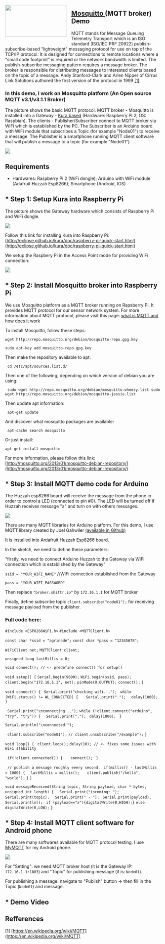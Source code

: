 
<a href="https://iot.eclipse.org/open-iot-challenge/images/iot-challenge-3-promo.png" style="clear: left; float: left; margin-bottom: 1em; margin-right: 1em;"><img border="0" height="103" src="https://iot.eclipse.org/open-iot-challenge/images/iot-challenge-3-promo.png" width="200" /></a>
## <a href="http://mosquitto.org/">Mosquitto&nbsp;</a>(MQTT broker) Demo</h2>

MQTT stands for Message Queuing Telemetry Transport which is an ISO standard (ISO/IEC PRF 20922) publish-subscribe-based "lightweight" messaging protocol for use on top of the TCP/IP protocol. It is designed for connections to remote locations where a "small code footprint" is required or the network bandwidth is limited. The publish-subscribe messaging pattern requires a message broker. The broker is responsible for distributing messages to interested clients based on the topic of a message. Andy Stanford-Clark and Arlen Nipper of Cirrus Link Solutions authored the first version of the protocol in 1999 [[1]](https://en.wikipedia.org/wiki/MQTT). 

### In this demo, I work on Mosquitto platform (An Open source MQTT v3.1/v3.1.1 Broker)

The picture shows the basic MQTT protocol. MQTT broker - Mosquitto is installed into a Gateway - [Kura based](http://www.eclipse.org/kura/) (Hardware: Raspberry Pi 2; OS: Raspbian). The clients - Publisher/Subscriber connect to MQTT broker via WiFi which is established by the PC. The Subscriber is an Arduino board with WiFi module that subscribes a Topic (for example "Node01") to receive a message. The Publisher is a smartphone running MQTT client software that will publish a message to a topic (for example "Node01").

![](https://2.bp.blogspot.com/-tA0MEjY4_ec/WF3lFYjoFnI/AAAAAAAAABU/DZtniJ4-VtsdwiDxw98Kf7U2Xm1sC5o6QCLcB/s400/agrinode%2BMQTT%2Bdemo.png)

## Requirements

* Hardwares: Raspberry Pi 2 (WiFi dongle); Arduino with WiFi module (Adafruit Huzzah Esp8266); Smartphone (Android, IOS)

## * Step 1: Setup Kura into Raspberry Pi

The picture shows the Gateway hardware which consists of Raspberry Pi and WiFi dongle.

![](https://files.slack.com/files-pri/T3DCSETTK-F3M8CT37U/img_20170104_224654.jpg?pub_secret=f7bf6651fb)

Follow this link for installing Kura into Raspberry Pi: [http://eclipse.github.io/kura/doc/raspberry-pi-quick-start.html](http://eclipse.github.io/kura/doc/raspberry-pi-quick-start.html)

We setup the Raspbery Pi in the Access Point mode for providing WiFi connection:

![](https://files.slack.com/files-pri/T3DCSETTK-F3MUBSZML/untitled.png?pub_secret=a5706e31ba)


## * Step 2: Install Mosquitto broker into Raspberry Pi

We use Mosquitto platform as a MQTT broker running on Rapsberry Pi. It provides MQTT protocol for our sensor network system. For more information about MQTT protocol; please visit this page: [what is MQTT and how does it work](https://www.ibm.com/developerworks/mydeveloperworks/blogs/aimsupport/entry/what_is_mqtt_and_how_does_it_work_with_websphere_mq?lang=en)

To install Mosquitto, follow these steps:

`wget http://repo.mosquitto.org/debian/mosquitto-repo.gpg.key`

`sudo apt-key add mosquitto-repo.gpg.key`

Then make the repository available to apt:

` cd /etc/apt/sources.list.d/`

Then one of the following, depending on which version of debian you are using:

` sudo wget http://repo.mosquitto.org/debian/mosquitto-wheezy.list
sudo wget http://repo.mosquitto.org/debian/mosquitto-jessie.list`
 

Then update apt information:

` apt-get update`

And discover what mosquitto packages are available:

` apt-cache search mosquitto`

Or just install:

 `apt-get install mosquitto`

For more information, please follow this link: [http://mosquitto.org/2013/01/mosquitto-debian-repository/](http://mosquitto.org/2013/01/mosquitto-debian-repository/)


## * Step 3: Install MQTT demo code for Arduino

The Huzzah esp8266 board will receive the message from the phone in order to control a LED (connected to pin #0). The LED will be turned off if Huzzah receives message "a" and turn on with others messages.

![](https://files.slack.com/files-pri/T3DCSETTK-F3MB79KL4/img_20170104_233613.jpg?pub_secret=a967d9fcc5)


There are many MQTT libraries for Arduino platform. For this demo, I use MQTT library created by Joel Gahwiler [(available in Github)](https://github.com/256dpi/arduino-mqtt)

It is installed into Ardafruit Huzzah Esp8266 board.

In the sketch, we need to define these parameters:

"firstly, we need to connect Arduino Huzzah to the Gateway via WiFi connection which is established by the Gateway"

`ssid = "YOUR_WIFI_NAME"`   //WiFi connection established from the Gateway

`pass = "YOUR_WIFI_PASSWORD"` 

Then replace `"broker.shiftr.io"` by `172.16.1.1` for MQTT broker

Finally, define subscribe topic `client.subscribe("node01");` for receiving message payload from the publisher.

### Full code here:

`#include <ESP8266WiFi.h>`
`#include <MQTTClient.h>`

`const char *ssid = "agrinode";`
`const char *pass = "12345678";`

`WiFiClient net;`
`MQTTClient client;`

`unsigned long lastMillis = 0;`

`void connect(); // <- predefine connect() for setup()`

`void setup() {`
  `Serial.begin(9600);`
  `WiFi.begin(ssid, pass);`
  `client.begin("172.16.1.1", net);`
  `pinMode(0,OUTPUT);`
  `connect();`
`}`

`void connect() {`
 ` Serial.print("checking wifi...");`
` while (WiFi.status() != WL_CONNECTED) {`
 `   Serial.print(".");`
  `  delay(1000);`
 ` }`

 ` Serial.print("\nconnecting...");`
  `while (!client.connect("arduino", "try", "try")) {`
  `  Serial.print(".");`
   ` delay(1000);`
 ` }`

  `Serial.println("\nconnected!");`

 ` client.subscribe("node01");`
  `// client.unsubscribe("/example");`
`}`

`void loop() {`
 ` client.loop();`
  `delay(10); // <- fixes some issues with WiFi stability`

 ` if(!client.connected()) {`
 `   connect();`
 ` }`

 ` // publish a message roughly every second.`
 ` if(millis() - lastMillis > 1000) {`
 `  lastMillis = millis();`
 `   client.publish("/hello", "world");`
  `}`
`}`

`void messageReceived(String topic, String payload, char * bytes, unsigned int length) {`
`  Serial.print("incoming: ");`
`  Serial.print(topic);`
`  Serial.print(" - ");`
 ` Serial.print(payload);`
 ` Serial.println();`
 ` if (payload=="a"){digitalWrite(0,HIGH);}`
  `else digitalWrite(0,LOW);`
`}`

## * Step 4: Install MQTT client software for Android phone

There are many softwares available for MQTT protocol testing. I use [MyMQTT](https://play.google.com/store/apps/details?id=at.tripwire.mqtt.client) for my Android phone.

![](https://lh5.ggpht.com/R7Z4Cr_Mze_EEzR0bZKg40aUqowmynAAcFxEUOnajwvg4Y4005lL1NOrW4UrPAXrFmI=h900-rw)

For "Setting": we need MQTT broker host (it is the Gateway IP: `172.16.1.1:1883`) and "Topic" for publishing message (it is: `Node01`).

For publishing a message: navigate to "Publish" button -> then fill in the Topic (`Node01`) and message.

## * Demo Video


## Refferences

[1] [https://en.wikipedia.org/wiki/MQTT](https://en.wikipedia.org/wiki/MQTT)